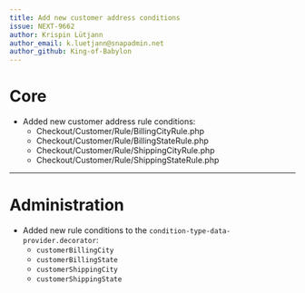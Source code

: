 ```yaml
---
title: Add new customer address conditions
issue: NEXT-9662
author: Krispin Lütjann
author_email: k.luetjann@snapadmin.net
author_github: King-of-Babylon
---
```

# Core
* Added new customer address rule conditions:
    * Checkout/Customer/Rule/BillingCityRule.php
    * Checkout/Customer/Rule/BillingStateRule.php
    * Checkout/Customer/Rule/ShippingCityRule.php
    * Checkout/Customer/Rule/ShippingStateRule.php
___
# Administration
* Added new rule conditions to the `condition-type-data-provider.decorator`:
    * `customerBillingCity`
    * `customerBillingState`
    * `customerShippingCity`
    * `customerShippingState`
